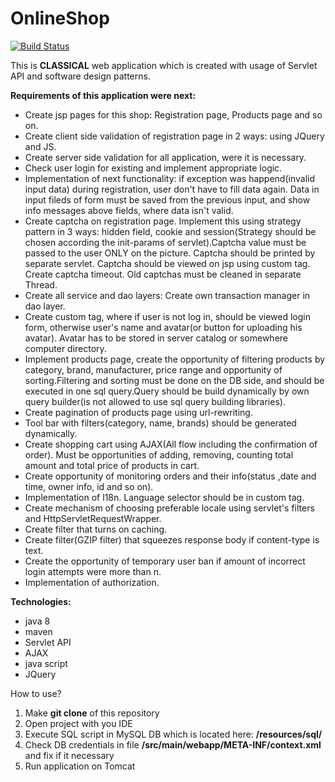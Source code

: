 # OnlineShop
<a href="https://travis-ci.org/ValeriiOsmachko/OnlineShop"><img src="https://travis-ci.org/ValeriiOsmachko/OnlineShop.svg?branch=master" alt="Build Status" /></a>
<p>This is <strong>CLASSICAL</strong> web application which is created with usage of Servlet API and software design patterns.</p>
<strong>Requirements of this application were next:</strong>
<ul>
<li>Create jsp pages for this shop: Registration page, Products page and so on.</li>
<li>Create client side validation of registration page in 2 ways: using JQuery and JS.</li>
<li>Create server side validation for all application, were it is necessary.</li>
<li>Check user login for existing and implement appropriate logic.</li>
<li>Implementation of next functionality: if exception was happend(invalid input data) during registration,
user don't have to fill data again. Data in input fileds of form must be saved from the previous input, and show info messages above fields,
where data isn't valid.</li>
<li>Create captcha on registration page. Implement this using strategy pattern in 3 ways: hidden field, cookie and session(Strategy 
should be chosen according the init-params of servlet).Captcha value must be passed to the user ONLY on the picture. Captcha should 
be printed by separate servlet. Captcha should be viewed on jsp using custom tag. Create captcha timeout. Old captchas must be 
cleaned in separate Thread.</li>
<li>Create all service and dao layers: Create own transaction manager in dao layer.</li>
<li>Create custom tag, where if user is not log in, should be viewed login form, otherwise user's name and avatar(or button for uploading
his avatar). Avatar has to be stored in server catalog or somewhere computer directory.</li>
<li>Implement products page, create the opportunity of filtering products by category, brand, manufacturer, price range and opportunity 
of sorting.Filtering and sorting must be done on the DB side, and should be executed in one sql query.Query should be build dynamically by 
own query builder(is not allowed to use sql query building libraries).</li>
<li>Create pagination of products page using url-rewriting.</li>
<li>Tool bar with filters(category, name, brands) should be generated dynamically.</li>
<li>Create shopping cart using AJAX(All flow including the confirmation of order). Must be opportunities of adding, removing, counting 
total amount and total price of products in cart.</li>
<li>Create opportunity of monitoring orders and their info(status ,date and time, owner info, id and so on).</li>
<li>Implementation of l18n. Language selector should be in custom tag.</li>
<li>Create mechanism of choosing preferable locale using servlet's filters and HttpServletRequestWrapper.</li>
<li>Create filter that turns on caching.</li>
<li>Create filter(GZIP filter) that squeezes response body if content-type is text.</li>
<li>Create the opportunity of temporary user ban if amount of incorrect login attempts were more than n.</li>
<li>Implementation of authorization.</li>
</ul>

<strong>Technologies:</strong>
<ul>
<li>java 8</li>
<li>maven</li>
<li>Servlet API</li>
<li>AJAX</li>
<li>java script</li>
<li>JQuery</li>
</ul>

How to use?
<ol>
<li>Make <strong>git clone</strong> of this repository</li>
<li>Open project with you IDE</li>
<li>Execute SQL script in MySQL DB which is located here: <strong>/resources/sql/</strong></li>
<li>Check DB credentials in file <strong>/src/main/webapp/META-INF/context.xml</strong> 
and fix if it necessary</li>
<li>Run application on Tomcat</li>
</ol>

